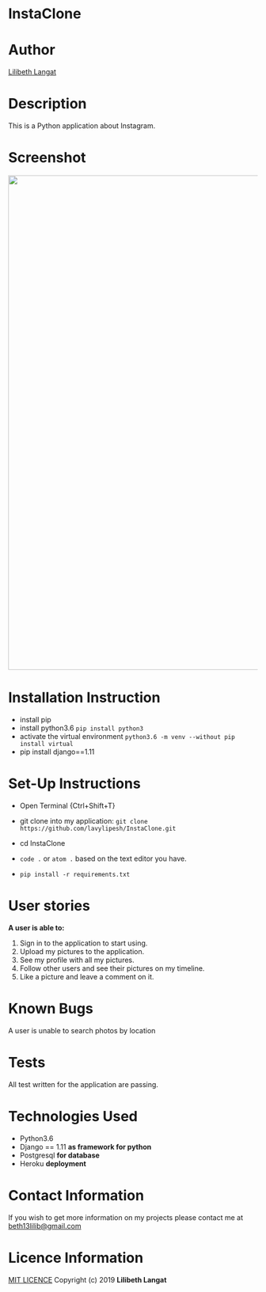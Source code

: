 # InstaClone

# Author
[Lilibeth Langat](https://github.com/lavylipesh/InstaClone)
# Description
This is a Python application about Instagram.
# Screenshot
 <img src="" width="1000">

# Installation Instruction
* install pip
* install python3.6 ```pip install python3```
* activate the virtual environment ```python3.6 -m venv --without pip install virtual```
* pip install django==1.11

# Set-Up Instructions
* Open Terminal {Ctrl+Shift+T}

* git clone into my application: ```git clone https://github.com/lavylipesh/InstaClone.git```


* cd InstaClone

* ```code .``` or ```atom .``` based on the text editor you have.
* ```pip install -r requirements.txt```

# User stories
**A user is able to:**
1. Sign in to the application to start using.
2. Upload my pictures to the application.
3. See my profile with all my pictures.
4. Follow other users and see their pictures on my timeline.
5. Like a picture and leave a comment on it.

# Known Bugs
A user is unable to search photos by location
# Tests
All test written for the application are passing.

# Technologies Used
* Python3.6
* Django == 1.11 **as framework for python**
* Postgresql **for database**
* Heroku **deployment**

# Contact Information
If you wish to get more information on my projects please contact me at beth13lilib@gmail.com

# Licence Information
[MIT LICENCE](https://github.com/lavylipesh/InstaClone/blob/master/LICENSE)
Copyright (c) 2019 **Lilibeth Langat**